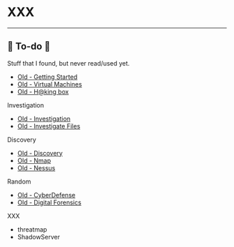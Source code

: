 # XXX

<hr class="sep-both">

## 👻 To-do 👻

Stuff that I found, but never read/used yet.

<div class="row row-cols-md-2"><div>

* [Old - Getting Started](/_kmp/_cybersecurity/cybersecurity/index.md)
* [Old - Virtual Machines](/_kmp/_cybersecurity/cybersecurity/vms.md)
* [Old - H@king box](/_kmp/_cybersecurity/cybersecurity/hacking_box.md)

Investigation

* [Old - Investigation](/_kmp/_cybersecurity/investigation/general/index.md)
* [Old - Investigate Files](/_kmp/_cybersecurity/investigation/files/index.md)
</div><div>

Discovery

* [Old - Discovery](/_kmp/_cybersecurity/discovery/index.md)
* [Old - Nmap](/_kmp/_cybersecurity/discovery/nmap/index.md)
* [Old - Nessus](/_kmp/_cybersecurity/discovery/nmap/index.md)

Random

* [Old - CyberDefense](/_kmp/_cybersecurity/defense/general/index.md)
* [Old - Digital Forensics](/_kmp/_cybersecurity/defense/digital_forensics/index.md)

XXX

* threatmap
* ShadowServer
</div></div>